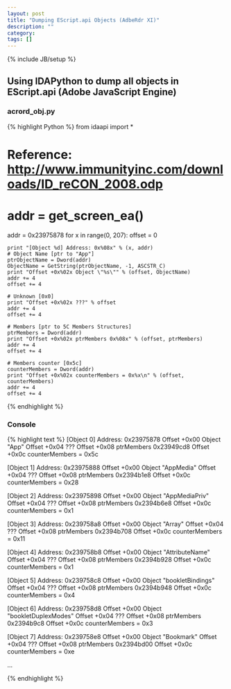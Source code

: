 ```yaml
---
layout: post
title: "Dumping EScript.api Objects (AdbeRdr XI)"
description: ""
category: 
tags: []
---
```

{% include JB/setup %}

## Using IDAPython to dump all objects in EScript.api (Adobe JavaScript Engine)

### acrord_obj.py

{% highlight Python %}
from idaapi import *

# Reference: http://www.immunityinc.com/downloads/ID_reCON_2008.odp

# addr = get_screen_ea()
addr = 0x23975878
for x in range(0, 207):
    offset = 0
    
    print "[Object %d] Address: 0x%08x" % (x, addr)
    # Object Name [ptr to "App"]
    ptrObjectName = Dword(addr)
    ObjectName = GetString(ptrObjectName, -1, ASCSTR_C)
    print "Offset +0x%02x Object \"%s\"" % (offset, ObjectName)
    addr += 4
    offset += 4
    
    # Unknown [0x0]
    print "Offset +0x%02x ???" % offset
    addr += 4
    offset += 4
    
    # Members [ptr to 5C Members Structures]
    ptrMembers = Dword(addr)
    print "Offset +0x%02x ptrMembers 0x%08x" % (offset, ptrMembers)
    addr += 4
    offset += 4
    
    # Members counter [0x5c]
    counterMembers = Dword(addr)
    print "Offset +0x%02x counterMembers = 0x%x\n" % (offset, counterMembers)
    addr += 4
    offset += 4
{% endhighlight %}

### Console
{% highlight text %}
[Object 0] Address: 0x23975878
Offset +0x00 Object "App"
Offset +0x04 ???
Offset +0x08 ptrMembers 0x23949cd8
Offset +0x0c counterMembers = 0x5c

[Object 1] Address: 0x23975888
Offset +0x00 Object "AppMedia"
Offset +0x04 ???
Offset +0x08 ptrMembers 0x2394b1e8
Offset +0x0c counterMembers = 0x28

[Object 2] Address: 0x23975898
Offset +0x00 Object "AppMediaPriv"
Offset +0x04 ???
Offset +0x08 ptrMembers 0x2394b6e8
Offset +0x0c counterMembers = 0x1

[Object 3] Address: 0x239758a8
Offset +0x00 Object "Array"
Offset +0x04 ???
Offset +0x08 ptrMembers 0x2394b708
Offset +0x0c counterMembers = 0x11

[Object 4] Address: 0x239758b8
Offset +0x00 Object "AttributeName"
Offset +0x04 ???
Offset +0x08 ptrMembers 0x2394b928
Offset +0x0c counterMembers = 0x1

[Object 5] Address: 0x239758c8
Offset +0x00 Object "bookletBindings"
Offset +0x04 ???
Offset +0x08 ptrMembers 0x2394b948
Offset +0x0c counterMembers = 0x4

[Object 6] Address: 0x239758d8
Offset +0x00 Object "bookletDuplexModes"
Offset +0x04 ???
Offset +0x08 ptrMembers 0x2394b9c8
Offset +0x0c counterMembers = 0x3

[Object 7] Address: 0x239758e8
Offset +0x00 Object "Bookmark"
Offset +0x04 ???
Offset +0x08 ptrMembers 0x2394bd00
Offset +0x0c counterMembers = 0xe

...

{% endhighlight %}